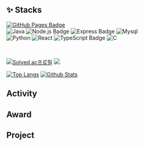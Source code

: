 ## :sparkles: Stacks
[![GitHub Pages Badge](https://img.shields.io/badge/-GitHub_Pages-181717?style=flat-square&logo=github&logoColor=white)](https://cael0.github.io/)
<br>
![Java](https://img.shields.io/badge/JAVA-brown.svg?style=flat-square&logo=java&logoColor=white)
![Node.js Badge](https://img.shields.io/badge/Node.js-darkgrey?style=flat-square&logo=Node.js&logoColor=white)
![Express Badge](https://img.shields.io/badge/express.js-yellow?style=flat-square&logo=express&logoColor=white)
![Mysql](https://img.shields.io/badge/MySQL-purple.svg?style=flat-square&logo=Mysql&logoColor=white)
<br>
![Python](https://img.shields.io/badge/Python-skyblue.svg?style=flat-square&logo=python&logoColor=white)
![React](https://img.shields.io/badge/React.js-deepgreen.svg?style=flat-square&logo=React&logoColor=white)
![TypeScript Badge](https://img.shields.io/badge/JavaScript-FA7343?style=flat-square&logo=JavaScript&logoColor=white)
![C](https://img.shields.io/badge/C-492789.svg?style=flat-square&logo=C&logoColor=white)
<br> 

<br>

[![Solved.ac프로필](http://mazassumnida.wtf/api/v2/generate_badge?boj=q9922000)](https://solved.ac/q9922000)
<img src="http://mazandi.herokuapp.com/api?handle=q9922000&theme=cold"/>

[![Top Langs](https://github-readme-stats.vercel.app/api/top-langs/?username=nn98&layout=compact&exclude_repo=productive-box,rally-discordbot-dashboard&hide=jupyter%20notebook,scss,ruby&langs_count=10)](https://github.com/anuraghazra/github-readme-stats)
[![Github Stats](https://github-readme-stats.vercel.app/api?username=nn98&show_icons=true&theme=tokyonight&card_width=200px)](https://github.com/nn98)

## Activity


## Award


## Project


